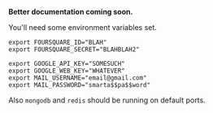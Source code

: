 **Better documentation coming soon.**

You'll need some environment variables set.

```
export FOURSQUARE_ID="BLAH"
export FOURSQUARE_SECRET="BLAHBLAH2"

export GOOGLE_API_KEY="SOMESUCH"
export GOOGLE_WEB_KEY="WHATEVER"
export MAIL_USERNAME="email@gmail.com"
export MAIL_PASSWORD="smarta$$pa$$word"
```

Also `mongodb` and `redis` should be running on default ports.
